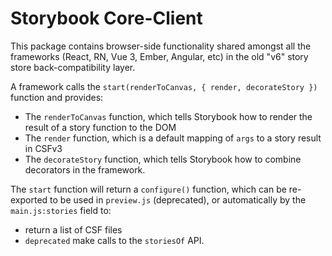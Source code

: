 # Storybook Core-Client

This package contains browser-side functionality shared amongst all the frameworks (React, RN, Vue 3, Ember, Angular, etc) in the old "v6" story store back-compatibility layer.

A framework calls the `start(renderToCanvas, { render, decorateStory })` function and provides:

- The `renderToCanvas` function, which tells Storybook how to render the result of a story function to the DOM
- The `render` function, which is a default mapping of `args` to a story result in CSFv3
- The `decorateStory` function, which tells Storybook how to combine decorators in the framework.

The `start` function will return a `configure()` function, which can be re-exported to be used in `preview.js` (deprecated), or automatically by the `main.js:stories` field to:

- return a list of CSF files
- `deprecated` make calls to the `storiesOf` API.
